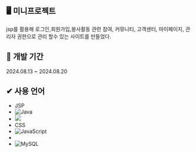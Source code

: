## 🖥 미니프로젝트 

jsp를 활용해 로그인,회원가입,봉사활동 관련 참여, 커뮤니티, 고객센터, 마이페이지, 관리자 권한으로 관리 할수 있는 사이트를 만들었다.

## 📝 개발 기간 

2024.08.13 ~ 2024.08.20

## ✔ 사용 언어

- JSP
- ![Java](https://img.shields.io/badge/java-%23ED8B00.svg?style=for-the-badge&logo=openjdk&logoColor=white)
- <img src="https://img.shields.io/badge/HTML5-E34F26?style=for-the-badge&logo=HTML5&logoColor=white">
- CSS
- 	![JavaScript](https://img.shields.io/badge/javascript-%23323330.svg?style=for-the-badge&logo=javascript&logoColor=%23F7DF1E)  
-
- ![MySQL](https://img.shields.io/badge/mysql-4479A1.svg?style=for-the-badge&logo=mysql&logoColor=white)

